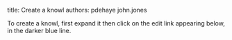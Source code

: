 title: Create a knowl
authors:
    pdehaye
    john.jones

To create a knowl, first <a knowl="lmfdb/doc.view_knowl">expand it</a> then click on the edit link appearing below, in the darker blue line.

